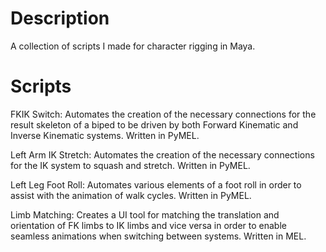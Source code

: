 # Description
A collection of scripts I made for character rigging in Maya.

# Scripts

FKIK Switch: Automates the creation of the necessary connections for the result skeleton of a biped to be driven by both Forward Kinematic and Inverse Kinematic systems. Written in PyMEL.

Left Arm IK Stretch: Automates the creation of the necessary connections for the IK system to squash and stretch. Written in PyMEL.

Left Leg Foot Roll: Automates various elements of a foot roll in order to assist with the animation of walk cycles. Written in PyMEL.

Limb Matching: Creates a UI tool for matching the translation and orientation of FK limbs to IK limbs and vice versa in order to enable seamless animations when switching between systems. Written in MEL.
